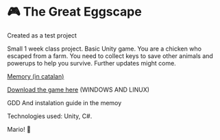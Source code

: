 # 🎮 The Great Eggscape

Created as a test project

Small 1 week class project. Basic Unity game. You are a chicken who escaped from a farm. You need to collect keys to save other animals and powerups to help you survive. Further updates might come.

[Memory (in catalan)](https://docs.google.com/document/d/1Fq0MYg2tbcOhBE4BlrkbBwo2PISvWzYqTRHKN0zV-Wc/edit?usp=sharing)

[Download the game here](https://drive.google.com/drive/folders/15s4XVbVzF8XJqB1anaVBD7ywZ8xOWCsP?usp=sharing) (WINDOWS AND LINUX)

GDD And instalation guide in the memoy

Technologies used: Unity, C#.

Mario! 👾
